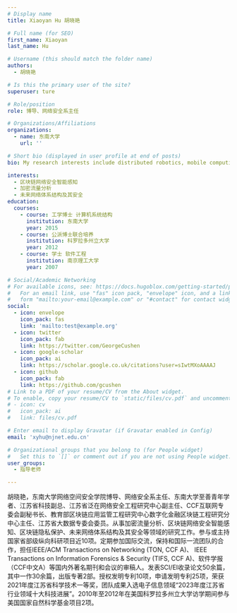 ```yaml
---
# Display name
title: Xiaoyan Hu 胡晓艳

# Full name (for SEO)
first_name: Xiaoyan
last_name: Hu

# Username (this should match the folder name)
authors:
  - 胡晓艳

# Is this the primary user of the site?
superuser: ture

# Role/position
role: 博导、网络安全系主任

# Organizations/Affiliations
organizations:
  - name: 东南大学
    url: ''

# Short bio (displayed in user profile at end of posts)
bio: My research interests include distributed robotics, mobile computing and programmable matter.

interests:
  - 区块链网络安全智能感知
  - 加密流量分析
  - 未来网络体系结构及其安全
education:
  courses:
    - course: 工学博士 计算机系统结构
      institution: 东南大学
      year: 2015
    - course: 公派博士联合培养 
      institution: 科罗拉多州立大学
      year: 2012
    - course: 学士 软件工程
      institution: 南京理工大学
      year: 2007

# Social/Academic Networking
# For available icons, see: https://docs.hugoblox.com/getting-started/page-builder/#icons
#   For an email link, use "fas" icon pack, "envelope" icon, and a link in the
#   form "mailto:your-email@example.com" or "#contact" for contact widget.
social:
  - icon: envelope
    icon_pack: fas
    link: 'mailto:test@example.org'
  - icon: twitter
    icon_pack: fab
    link: https://twitter.com/GeorgeCushen
  - icon: google-scholar
    icon_pack: ai
    link: https://scholar.google.co.uk/citations?user=sIwtMXoAAAAJ
  - icon: github
    icon_pack: fab
    link: https://github.com/gcushen
# Link to a PDF of your resume/CV from the About widget.
# To enable, copy your resume/CV to `static/files/cv.pdf` and uncomment the lines below.
# - icon: cv
#   icon_pack: ai
#   link: files/cv.pdf

# Enter email to display Gravatar (if Gravatar enabled in Config)
email: 'xyhu@njnet.edu.cn'

# Organizational groups that you belong to (for People widget)
#   Set this to `[]` or comment out if you are not using People widget.
user_groups:
  - 指导老师

---
```


胡晓艳，东南大学网络空间安全学院博导、网络安全系主任、东南大学至善青年学者、江苏省科技副总、江苏省泛在网络安全工程研究中心副主任、CCF互联网专委会副秘书长、教育部区块链应用监管工程研究中心数字化金融区块链工程研究分中心主任、江苏省大数据专委会委员。从事加密流量分析、区块链网络安全智能感知、区块链隐私保护、未来网络体系结构及其安全等领域的研究工作。参与或主持国家省部级纵向科研项目近10项。定期参加国际交流，保持和国际一流团队的合作，担任IEEE/ACM Transactions on Networking (TON, CCF A)、 IEEE Transactions on Information Forensics & Security (TIFS, CCF A)、软件学报（CCF中文A）等国内外著名期刊和会议的审稿人。发表SCI/EI收录论文50余篇，其中一作30余篇，出版专著2部。授权发明专利10项，申请发明专利25项，荣获2021年度江苏省科学技术一等奖，团队成果入选电子信息领域“2023年度江苏省行业领域十大科技进展”。2010年至2012年在美国科罗拉多州立大学访学期间参与美国国家自然科学基金项目2项。
